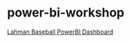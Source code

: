 # power-bi-workshop

[Lahman Baseball PowerBI Dashboard](https://app.powerbi.com/groups/me/reports/9d9397eb-8b65-4b29-8222-5fedee67c4d7/ReportSection)
